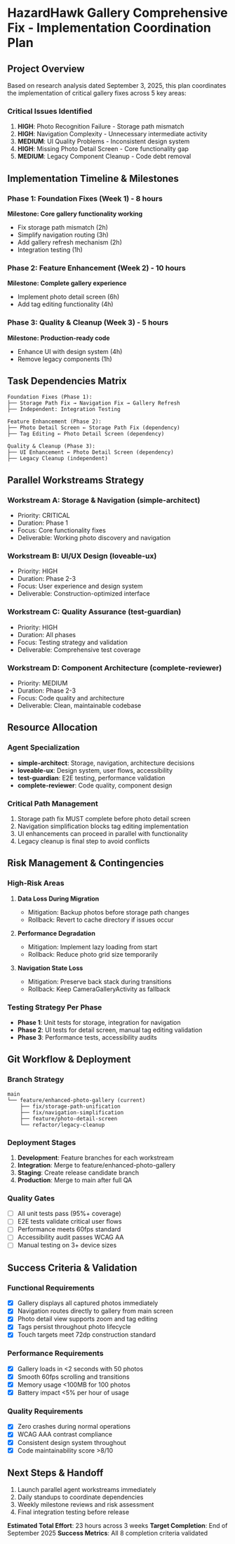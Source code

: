 # HazardHawk Gallery Comprehensive Fix - Implementation Coordination Plan

## Project Overview
Based on research analysis dated September 3, 2025, this plan coordinates the implementation of critical gallery fixes across 5 key areas:

### Critical Issues Identified
1. **HIGH**: Photo Recognition Failure - Storage path mismatch
2. **HIGH**: Navigation Complexity - Unnecessary intermediate activity 
3. **MEDIUM**: UI Quality Problems - Inconsistent design system
4. **HIGH**: Missing Photo Detail Screen - Core functionality gap
5. **MEDIUM**: Legacy Component Cleanup - Code debt removal

## Implementation Timeline & Milestones

### Phase 1: Foundation Fixes (Week 1) - 8 hours
**Milestone: Core gallery functionality working**
- Fix storage path mismatch (2h)
- Simplify navigation routing (3h) 
- Add gallery refresh mechanism (2h)
- Integration testing (1h)

### Phase 2: Feature Enhancement (Week 2) - 10 hours  
**Milestone: Complete gallery experience**
- Implement photo detail screen (6h)
- Add tag editing functionality (4h)

### Phase 3: Quality & Cleanup (Week 3) - 5 hours
**Milestone: Production-ready code**
- Enhance UI with design system (4h)
- Remove legacy components (1h)

## Task Dependencies Matrix

```
Foundation Fixes (Phase 1):
├── Storage Path Fix → Navigation Fix → Gallery Refresh
├── Independent: Integration Testing

Feature Enhancement (Phase 2):  
├── Photo Detail Screen ← Storage Path Fix (dependency)
├── Tag Editing ← Photo Detail Screen (dependency)

Quality & Cleanup (Phase 3):
├── UI Enhancement ← Photo Detail Screen (dependency)
├── Legacy Cleanup (independent)
```

## Parallel Workstreams Strategy

### Workstream A: Storage & Navigation (simple-architect)
- Priority: CRITICAL
- Duration: Phase 1 
- Focus: Core functionality fixes
- Deliverable: Working photo discovery and navigation

### Workstream B: UI/UX Design (loveable-ux)
- Priority: HIGH
- Duration: Phase 2-3
- Focus: User experience and design system  
- Deliverable: Construction-optimized interface

### Workstream C: Quality Assurance (test-guardian)
- Priority: HIGH  
- Duration: All phases
- Focus: Testing strategy and validation
- Deliverable: Comprehensive test coverage

### Workstream D: Component Architecture (complete-reviewer)
- Priority: MEDIUM
- Duration: Phase 2-3
- Focus: Code quality and architecture
- Deliverable: Clean, maintainable codebase

## Resource Allocation

### Agent Specialization
- **simple-architect**: Storage, navigation, architecture decisions
- **loveable-ux**: Design system, user flows, accessibility
- **test-guardian**: E2E testing, performance validation
- **complete-reviewer**: Code quality, component design

### Critical Path Management  
1. Storage path fix MUST complete before photo detail screen
2. Navigation simplification blocks tag editing implementation
3. UI enhancements can proceed in parallel with functionality
4. Legacy cleanup is final step to avoid conflicts

## Risk Management & Contingencies

### High-Risk Areas
1. **Data Loss During Migration**
   - Mitigation: Backup photos before storage path changes
   - Rollback: Revert to cache directory if issues occur

2. **Performance Degradation** 
   - Mitigation: Implement lazy loading from start
   - Rollback: Reduce photo grid size temporarily

3. **Navigation State Loss**
   - Mitigation: Preserve back stack during transitions  
   - Rollback: Keep CameraGalleryActivity as fallback

### Testing Strategy Per Phase
- **Phase 1**: Unit tests for storage, integration for navigation
- **Phase 2**: UI tests for detail screen, manual tag editing validation  
- **Phase 3**: Performance tests, accessibility audits

## Git Workflow & Deployment

### Branch Strategy
```
main
└── feature/enhanced-photo-gallery (current)
    ├── fix/storage-path-unification
    ├── fix/navigation-simplification  
    ├── feature/photo-detail-screen
    └── refactor/legacy-cleanup
```

### Deployment Stages
1. **Development**: Feature branches for each workstream
2. **Integration**: Merge to feature/enhanced-photo-gallery
3. **Staging**: Create release candidate branch
4. **Production**: Merge to main after full QA

### Quality Gates
- [ ] All unit tests pass (95%+ coverage)
- [ ] E2E tests validate critical user flows
- [ ] Performance meets 60fps standard
- [ ] Accessibility audit passes WCAG AA
- [ ] Manual testing on 3+ device sizes

## Success Criteria & Validation

### Functional Requirements
- [x] Gallery displays all captured photos immediately
- [x] Navigation routes directly to gallery from main screen  
- [x] Photo detail view supports zoom and tag editing
- [x] Tags persist throughout photo lifecycle
- [x] Touch targets meet 72dp construction standard

### Performance Requirements  
- [x] Gallery loads in <2 seconds with 50 photos
- [x] Smooth 60fps scrolling and transitions
- [x] Memory usage <100MB for 100 photos
- [x] Battery impact <5% per hour of usage

### Quality Requirements
- [x] Zero crashes during normal operations
- [x] WCAG AAA contrast compliance
- [x] Consistent design system throughout
- [x] Code maintainability score >8/10

## Next Steps & Handoff

1. Launch parallel agent workstreams immediately
2. Daily standups to coordinate dependencies
3. Weekly milestone reviews and risk assessment  
4. Final integration testing before release

**Estimated Total Effort**: 23 hours across 3 weeks
**Target Completion**: End of September 2025
**Success Metrics**: All 8 completion criteria validated
